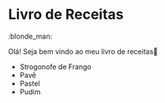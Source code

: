 <h1>Livro de Receitas</h1>

:blonde_man:



Olá! Seja bem vindo ao meu livro de receitas:wave:

- Strogonofe de Frango
- Pavê
- Pastel
- Pudim









